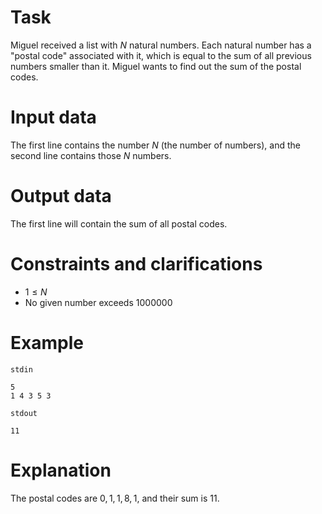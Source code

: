 # Task

Miguel received a list with $N$ natural numbers. Each natural number has a "postal code" associated with it, which is equal to the sum of all previous numbers smaller than it. Miguel wants to find out the sum of the postal codes.

# Input data

The first line contains the number $N$ (the number of numbers), and the second line contains those $N$ numbers.

# Output data

The first line will contain the sum of all postal codes.

# Constraints and clarifications

* $1 \leq N$
* No given number exceeds $1000000$

# Example

`stdin`
```
5
1 4 3 5 3
```

`stdout`
```
11
```

# Explanation

The postal codes are $0, 1, 1, 8, 1$, and their sum is $11$.